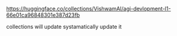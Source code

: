 https://huggingface.co/collections/VishwamAI/agi-devlopment-l1-66e01ca96848301e387d23fb 

collections will update systamatically update it 